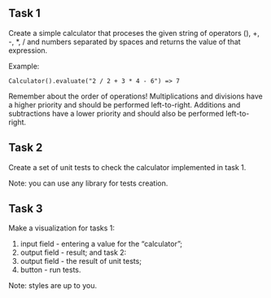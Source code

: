 ## Task 1
Create a simple calculator that proceses the given string of operators (), +, -, *, / and numbers separated by spaces and returns the value of that expression.

Example:
```
Calculator().evaluate("2 / 2 + 3 * 4 - 6") => 7
```
Remember about the order of operations! Multiplications and divisions have a higher priority and should be performed left-to-right. Additions and subtractions have a lower priority and should also be performed left-to-right.

## Task 2

Create a set of unit tests to check the calculator implemented in task 1.

Note: you can use any library for tests creation.

## Task 3

Make a visualization for tasks 1:
  1) input field - entering a value for the “calculator”;
  2) output field - result;
and task 2:
  1) output field - the result of unit tests;
  2) button - run tests.

Note: styles are up to you.
